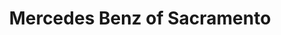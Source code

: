---
title: "Mercedes Benz of Sacramento"
url: /sacramento/mercedes-benz-of-sacramento/
shop: Autohaus
---